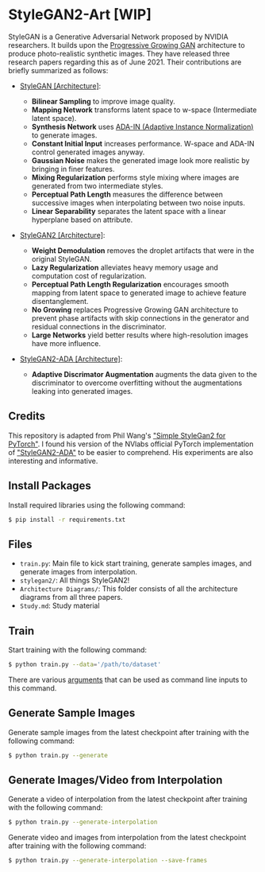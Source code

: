 # StyleGAN2-Art [WIP]

StyleGAN is a Generative Adversarial Network proposed by NVIDIA researchers. It builds upon the <a href="https://arxiv.org/pdf/1710.10196.pdf">Progressive Growing GAN</a> architecture to produce photo-realistic synthetic images. They have released three research papers regarding this as of June 2021. Their contributions are briefly summarized as follows:

- <a href="https://arxiv.org/pdf/1812.04948.pdf">StyleGAN </a><a href="./Architecture Diagrams/StyleGAN-Architecture.png">[Architecture]</a>:
  - <b>Bilinear Sampling</b> to improve image quality.
  - <b>Mapping Network</b> transforms latent space to w-space (Intermediate latent space).
  - <b>Synthesis Network</b> uses <a href="https://arxiv.org/pdf/1703.06868.pdf">ADA-IN (Adaptive Instance Normalization)</a> to generate images.
  - <b>Constant Initial Input</b> increases performance. W-space and ADA-IN control generated images anyway.
  - <b>Gaussian Noise</b> makes the generated image look more realistic by bringing in finer features.
  - <b>Mixing Regularization</b> performs style mixing where images are generated from two intermediate styles.
  - <b>Perceptual Path Length</b> measures the difference between successive images when interpolating between two noise inputs.
  - <b>Linear Separability</b> separates the latent space with a linear hyperplane based on attribute.

- <a href="https://arxiv.org/pdf/1912.04958.pdf">StyleGAN2 </a><a href="./Architecture Diagrams/StyleGAN2-Architecture.png">[Architecture]</a>:
  - <b>Weight Demodulation</b> removes the droplet artifacts that were in the original StyleGAN.
  - <b>Lazy Regularization</b> alleviates heavy memory usage and computation cost of regularization.
  - <b>Perceptual Path Length Regularization</b> encourages smooth mapping from latent space to generated image to achieve feature disentanglement.
  - <b>No Growing</b> replaces Progressive Growing GAN architecture to prevent phase artifacts with skip connections in the generator and residual connections in the discriminator.
  - <b>Large Networks</b> yield better results where high-resolution images have more influence.

- <a href="https://arxiv.org/pdf/2006.06676.pdf">StyleGAN2-ADA </a><a href="./Architecture Diagrams/StyleGAN2-ADA-Architecture.png">[Architecture]</a>:
  - <b>Adaptive Discrimator Augmentation</b> augments the data given to the discriminator to overcome overfitting without the augmentations leaking into generated images.


## Credits

This repository is adapted from Phil Wang's <a href="https://github.com/lucidrains/stylegan2-pytorch">"Simple StyleGan2 for PyTorch"</a>. I found his version of the NVlabs official PyTorch implementation of <a href="https://github.com/NVlabs/stylegan2-ada-pytorch">"StyleGAN2-ADA"</a> to be easier to comprehend. His experiments are also interesting and informative.


## Install Packages

Install required libraries using the following command:
```bash
$ pip install -r requirements.txt
```


## Files

- `train.py`: Main file to kick start training, generate samples images, and generate images from interpolation.
- `stylegan2/`: All things StyleGAN2!
- `Architecture Diagrams/`: This folder consists of all the architecture diagrams from all three papers.
- `Study.md`: Study material


## Train

Start training with the following command:
```bash
$ python train.py --data='/path/to/dataset'
```
There are various [arguments](./stylegan2/README.md#`train_from_folder`) that can be used as command line inputs to this command.


## Generate Sample Images

Generate sample images from the latest checkpoint after training with the following command:
```bash
$ python train.py --generate
```


## Generate Images/Video from Interpolation

Generate a video of interpolation from the latest checkpoint after training with the following command:
```bash
$ python train.py --generate-interpolation
```

Generate video and images from interpolation from the latest checkpoint after training with the following command:
```bash
$ python train.py --generate-interpolation --save-frames
```